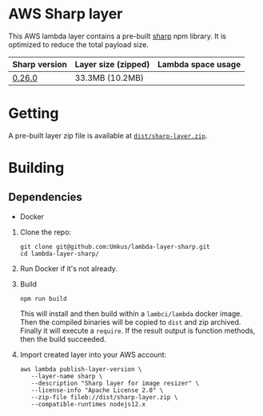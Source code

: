# AWS Sharp layer
This AWS lambda layer contains a pre-built [sharp](https://www.npmjs.com/package/sharp) npm library.
It is optimized to reduce the total payload size.

|Sharp version|Layer size (zipped)|Lambda space usage|
|---|---|---|
|[0.26.0](https://github.com/lovell/sharp/releases/tag/v0.26.0)|33.3MB (10.2MB)|

# Getting
A pre-built layer zip file is available at [`dist/sharp-layer.zip`](./dist/sharp-layer.zip).

# Building

## Dependencies
* Docker

1. Clone the repo:
    ```shell script
    git clone git@github.com:Umkus/lambda-layer-sharp.git
    cd lambda-layer-sharp/
    ```

1. Run Docker if it's not already.

1. Build
    ```shell script
    npm run build
    ```
    This will install and then build within a `lambci/lambda` docker image.
    Then the compiled binaries will be copied to `dist` and zip archived.
    Finally it will execute a `require`. If the result output is function methods, then the build succeeded.

1. Import created layer into your AWS account:
    ```shell script
    aws lambda publish-layer-version \
       --layer-name sharp \
       --description "Sharp layer for image resizer" \
       --license-info "Apache License 2.0" \
       --zip-file fileb://dist/sharp-layer.zip \
       --compatible-runtimes nodejs12.x
    ```
